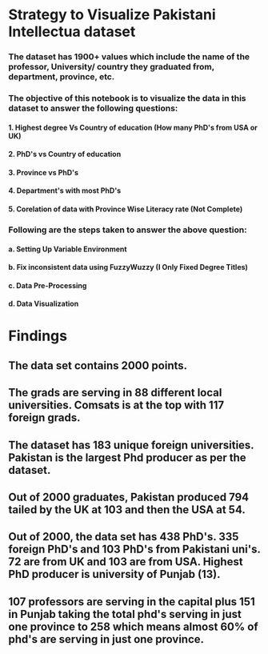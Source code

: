 # Strategy to Visualize Pakistani Intellectua dataset

### The dataset has 1900+ values which include the name of the professor, University/ country they graduated from, department, province, etc. 

### The objective of this notebook is to visualize the data in this dataset to answer the following questions:

#### 1. Highest degree Vs Country of education (How many PhD's from USA or UK)
#### 2. PhD's vs Country of education
#### 3. Province vs PhD's
#### 4. Department's with most PhD's
#### 5. Corelation of data with Province Wise Literacy rate (Not Complete)

### Following are the steps taken to answer the above question:

#### a. Setting Up Variable Environment
#### b. Fix inconsistent data using FuzzyWuzzy (I Only Fixed Degree Titles)
#### c. Data Pre-Processing
#### d. Data Visualization


# Findings

## The data set contains 2000 points. 
## The grads are serving in 88 different local universities. Comsats is at the top with 117 foreign grads.
## The dataset has 183 unique foreign universities. Pakistan is the largest Phd producer as per the dataset.
## Out of 2000 graduates, Pakistan produced 794 tailed by the UK at 103 and then the USA at 54.
## Out of 2000, the data set has 438 PhD's. 335 foreign PhD's and 103 PhD's from Pakistani uni's. 72 are from UK and 103 are from USA. Highest PhD producer is university of Punjab (13). 
## 107 professors are serving in the capital plus 151 in Punjab taking the total phd's serving in just one province to 258 which means almost 60% of phd's are serving in just one province. 
